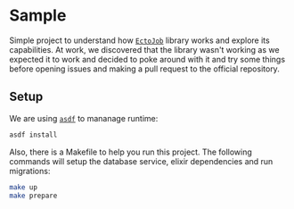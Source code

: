 # Sample

Simple project to understand how [`EctoJob`](https://hexdocs.pm/ecto_job) library works and explore its capabilities.
At work, we discovered that the library wasn't working as we expected it to work and decided to poke around with it and try some things before opening issues and making a pull request to the official repository.

## Setup
We are using [`asdf`](https://asdf-vm.com/) to mananage runtime:

```bash
asdf install
```

Also, there is a Makefile to help you run this project. The following commands will setup the database service, elixir dependencies and run migrations:

```bash
make up
make prepare
```

